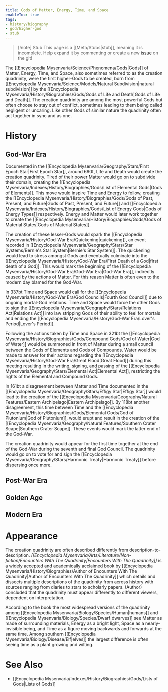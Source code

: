 ```yaml
---
title: Gods of Matter, Energy, Time, and Space
enableToc: true
tags:
- history/biography
- god/higher-god
- stub
---
```


> [!note] Stub
> This page is a [[Meta/Stubs|stub]], meaning it is incomplete. Help expand it by commenting or create a new [issue](https://github.com/RagtimeGal/quartz--encyclopedia-mysenvaria/issues/new/choose) on the git!

The [[Encyclopedia Mysenvaria/Science/Phenomena/Gods|Gods]] of Matter, Energy, Time, and Space, also sometimes referred to as the creation quadrinity, were the first higher-Gods to be created, born from [[Encyclopedia Mysenvaria/Science/Models/Natural Subdivision|natural subdivision]] by the [[Encyclopedia Mysenvaria/History/Biographies/Gods/Gods of Life and Death|Gods of Life and Death]]. The creation quadrinity are among the most powerful Gods but often choose to stay out of conflict, sometimes leading to them being called negligent or uncaring. Like other Gods of similar nature the quadrinity often act together in sync and as one.
# History
## God-War Era
Documented in the [[Encyclopedia Mysenvaria/Geography/Stars/First Epoch Star|First Epoch Star]], around 690t, Life and Death would create the creation quadrinity. Tired of their power Matter would go on to subdivide their domain, creating the [[Encyclopedia Mysenvaria/Indexes/History/Biographies/Gods/List of Elemental Gods|Gods of Elements]]. This move would inspire Time and Energy to follow, creating the [[Encyclopedia Mysenvaria/History/Biographies/Gods/Gods of Past, Present, and Future|Gods of Past, Present, and Future]] and [[Encyclopedia Mysenvaria/Indexes/History/Biographies/Gods/List of Energy Gods|Gods of Energy Types]] respectively. Energy and Matter would later work together to create the [[Encyclopedia Mysenvaria/History/Biographies/Gods/Gods of Material States|Gods of Material States]].

The creation of these lesser-Gods would spark the [[Encyclopedia Mysenvaria/History/God-War Era/Quickening|quickening]], an event recorded in [[Encyclopedia Mysenvaria/Geography/Stars/Star Systems/Bernie's Star System|Bernie's Star System]]. The quickening would lead to stress amongst Gods and eventually culminate into the [[Encyclopedia Mysenvaria/History/God-War Era/First Death of a God|first death of a God]]. This would mark the beginning of the [[Encyclopedia Mysenvaria/History/God-War Era/God-War Era|God-War Era]], indirectly caused by the actions of Matter. For this reason Matter is often even to the modern day blamed for the God-War.

In 337bt Time and Space would call for the [[Encyclopedia Mysenvaria/History/God-War Era/God Councils|Fourth God Council]] due to ongoing mortal-God relations. Time and Space would force the other Gods to sign the [[Encyclopedia Mysenvaria/Geography/Stars/Relations Act|Relations Act]] into law stripping Gods of their ability to feel for mortals and ending the [[Encyclopedia Mysenvaria/History/God-War Era/Lover's Period|Lover's Period]].

Following the actions taken by Time and Space in 321bt the [[Encyclopedia Mysenvaria/History/Biographies/Gods/Compound Gods/God of Water|God of Water]] would be summoned in front of Matter during a small council between the Gods of Elements and Gods of Compounds. Water would be made to answer for their actions regarding the [[Encyclopedia Mysenvaria/History/God-War Era/Great Flood|Great Flood]] during this meeting resulting in the writing, signing, and passing of the [[Encyclopedia Mysenvaria/Geography/Stars/Elemental Act|Elemental Act]], restricting the rights of the Elemental and Compound Gods.

In 161bt a disagreement between Matter and Time documented in the [[Encyclopedia Mysenvaria/Geography/Stars/Effigy Star|Effigy Star]] would lead to the creation of the [[Encyclopedia Mysenvaria/Geography/Natural Features/Eastern Archipelago|Eastern Archipelago]]. By 118bt another disagreement, this time between Time and the [[Encyclopedia Mysenvaria/History/Biographies/Gods/Elemental Gods/God of Plutonium|God of Plutonium]], would erupt and result in the creation of the [[Encyclopedia Mysenvaria/Geography/Natural Features/Southern Crater Scape|Southern Crater Scape]]. These events would mark the latter end of the God-War.

The creation quadrinity would appear for the first time together at the end of the God-War during the seventh and final God Council. The quadrinity would go on to vote for and sign the [[Encyclopedia Mysenvaria/Geography/Stars/Harmonic Treaty|Harmonic Treaty]] before dispersing once more.
## Post-War Era

## Golden Age

## Modern Era

# Appearance
The creation quadrinity are often described differently from description-to-description. *[[Encyclopedia Mysenvaria/Arts/Literature/Non-fiction/Encounters With The Quadrinity|Encounters With The Quadrinity]]* is a widely accepted and academically acclaimed book by [[Encyclopedia Mysenvaria/History/Biographies/Author of Encounters With The Quadrinity|Author of Encounters With The Quadrinity]] which details and dissects multiple descriptions of the quadrinity from across history with sources ranging from diaries to stars to scholarly papers. (Author) concluded that the quadrinity must appear differently to different viewers, dependent on interpretation.

According to the book the most widespread versions of the quadrinity among [[Encyclopedia Mysenvaria/Biology/Species/Human|humans]] and [[Encyclopedia Mysenvaria/Biology/Species/Dwarf|dwarves]] see Matter as made of surrounding materials, Energy as a bright light, Space as a nearly-invisible being, and Time as a figure moving backwards and forwards at the same time. Among southern [[Encyclopedia Mysenvaria/Biology/Disease/Elf|elves]] the largest difference is often seeing time as a plant growing and wilting.
# See Also
- [[Encyclopedia Mysenvaria/Indexes/History/Biographies/Gods/Lists of Gods|Lists of Gods]]
